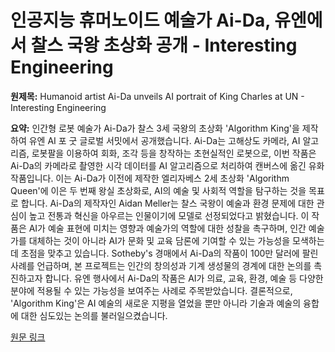 # 인공지능 휴머노이드 예술가 Ai-Da, 유엔에서 찰스 국왕 초상화 공개 - Interesting Engineering

**원제목:** Humanoid artist Ai-Da unveils AI portrait of King Charles at UN - Interesting Engineering

**요약:** 인간형 로봇 예술가 Ai-Da가 찰스 3세 국왕의 초상화 'Algorithm King'을 제작하여 유엔 AI 포 굿 글로벌 서밋에서 공개했습니다. Ai-Da는 고해상도 카메라, AI 알고리즘, 로봇팔을 이용하여 회화, 조각 등을 창작하는 초현실적인 로봇으로,  이번 작품은 Ai-Da의 카메라로 촬영한 시각 데이터를 AI 알고리즘으로 처리하여 캔버스에 옮긴 유화 작품입니다.  이는 Ai-Da가 이전에 제작한 엘리자베스 2세 초상화 'Algorithm Queen'에 이은 두 번째 왕실 초상화로, AI의 예술 및 사회적 역할을 탐구하는 것을 목표로 합니다.  Ai-Da의 제작자인 Aidan Meller는 찰스 국왕이 예술과 환경 문제에 대한 관심이 높고 전통과 혁신을 아우르는 인물이기에 모델로 선정되었다고 밝혔습니다.  이 작품은 AI가 예술 표현에 미치는 영향과 예술가의 역할에 대한 성찰을 촉구하며, 인간 예술가를 대체하는 것이 아니라 AI가 문화 및 교육 담론에 기여할 수 있는 가능성을 모색하는 데 초점을 맞추고 있습니다.  Sotheby's 경매에서 Ai-Da의 작품이 100만 달러에 팔린 사례를 언급하며,  본 프로젝트는 인간의 창의성과 기계 생성물의 경계에 대한 논의를 촉진하고자 합니다.  유엔 행사에서 Ai-Da의 작품은  AI가 의료, 교육, 환경, 예술 등 다양한 분야에 적용될 수 있는 가능성을 보여주는 사례로 주목받았습니다.  결론적으로,  'Algorithm King'은 AI 예술의 새로운 지평을 열었을 뿐만 아니라 기술과 예술의 융합에 대한 심도있는 논의를 불러일으켰습니다.

[원문 링크](https://interestingengineering.com/culture/humanoid-artist-ai-portrait-king-charles-un)
